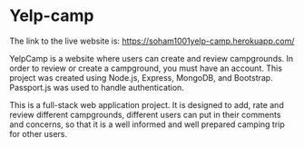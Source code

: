 # Yelp-camp
The link to the live website is: https://soham1001yelp-camp.herokuapp.com/


YelpCamp is a website where users can create and review campgrounds. In order to review or create a campground, you must have an account. 
This project was created using Node.js, Express, MongoDB, and Bootstrap. Passport.js was used to handle authentication.

This is a full-stack web application project. It is designed to add, rate and review different campgrounds, different users can put in their comments and concerns, so that it is a well informed and well prepared camping trip for other users.
